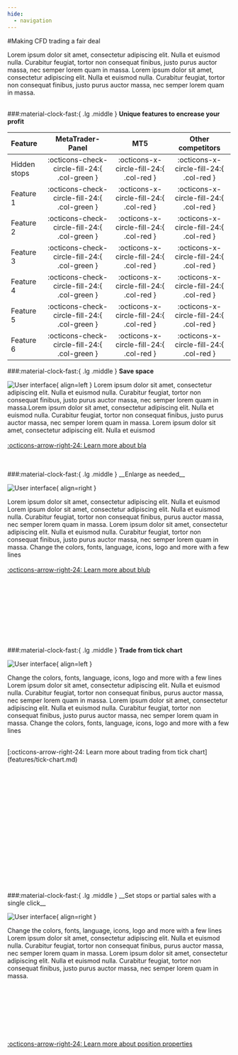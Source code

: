 ```yaml
---
hide:
  - navigation
---
```


#Making CFD trading a fair deal

Lorem ipsum dolor sit amet, consectetur adipiscing elit. 
Nulla et euismod nulla. Curabitur feugiat, tortor non consequat finibus, 
justo purus auctor massa, nec semper lorem quam in massa.
Lorem ipsum dolor sit amet, consectetur adipiscing elit. 
Nulla et euismod nulla. Curabitur feugiat, tortor non consequat finibus, 
justo purus auctor massa, nec semper lorem quam in massa.
<br> 
<br> 

###:material-clock-fast:{ .lg .middle } __Unique features to encrease your profit__

| Feature  | MetaTrader-Panel  | MT5  | Other competitors  |
|:-------- |:--------:|:--------:| :--------:|
| Hidden stops | :octicons-check-circle-fill-24:{ .col-green }     | :octicons-x-circle-fill-24:{ .col-red }    | :octicons-x-circle-fill-24:{ .col-red }  |
| Feature 1     | :octicons-check-circle-fill-24:{ .col-green }    | :octicons-x-circle-fill-24:{ .col-red }   | :octicons-x-circle-fill-24:{ .col-red } |
| Feature 2     | :octicons-check-circle-fill-24:{ .col-green }    | :octicons-x-circle-fill-24:{ .col-red }    | :octicons-x-circle-fill-24:{ .col-red } |
| Feature 3     | :octicons-check-circle-fill-24:{ .col-green }    | :octicons-x-circle-fill-24:{ .col-red }    | :octicons-x-circle-fill-24:{ .col-red } |
| Feature 4     | :octicons-check-circle-fill-24:{ .col-green }    | :octicons-x-circle-fill-24:{ .col-red }    | :octicons-x-circle-fill-24:{ .col-red } |
| Feature 5     | :octicons-check-circle-fill-24:{ .col-green }    | :octicons-x-circle-fill-24:{ .col-red }    | :octicons-x-circle-fill-24:{ .col-red } |
| Feature 6     | :octicons-check-circle-fill-24:{ .col-green }    | :octicons-x-circle-fill-24:{ .col-red }    | :octicons-x-circle-fill-24:{ .col-red } |



###:material-clock-fast:{ .lg .middle } __Save space__
	
![User interface](assets/Pic1.jpg){ align=left }
Lorem ipsum dolor sit amet, consectetur adipiscing elit. Nulla et euismod
nulla. Curabitur feugiat, tortor non consequat finibus, justo purus auctor
massa, nec semper lorem quam in massa.Lorem ipsum dolor sit amet, consectetur adipiscing elit. Nulla et euismod
nulla. Curabitur feugiat, tortor non consequat finibus, justo purus auctor
massa, nec semper lorem quam in massa.
Lorem ipsum dolor sit amet, consectetur adipiscing elit. Nulla et euismod
<br> 
<br> 
[:octicons-arrow-right-24: Learn more about bla](features/tick-chart.md)
   
<br>
<br>
###:material-clock-fast:{ .lg .middle } __Enlarge as needed__
	
![User interface](assets/Pic2.jpg){ align=right }
 
Lorem ipsum dolor sit amet, consectetur adipiscing elit. Nulla et euismod
Lorem ipsum dolor sit amet, consectetur adipiscing elit. Nulla et euismod nulla. Curabitur feugiat, tortor non consequat finibus, 
purus auctor massa, nec semper lorem quam in massa. Lorem ipsum dolor sit amet, consectetur adipiscing elit. 
Nulla et euismod nulla. Curabitur feugiat, tortor non consequat finibus, justo purus auctor massa, nec semper lorem quam in massa.
Change the colors, fonts, language, icons, logo and more with a few lines
<br>
<br>
[:octicons-arrow-right-24: Learn more about blub](features/tick-chart.md)
 
<br>
<br>
<br> 
<br>
<br>
<br>
<br>
<br>

###:material-clock-fast:{ .lg .middle } __Trade from tick chart__	

![User interface](assets/Pic4.jpg){ align=left }
	
Change the colors, fonts, language, icons, logo and more with a few lines
Lorem ipsum dolor sit amet, consectetur adipiscing elit. Nulla et euismod nulla. Curabitur feugiat, tortor non consequat finibus, 
purus auctor massa, nec semper lorem quam in massa. Lorem ipsum dolor sit amet, consectetur adipiscing elit. 
Nulla et euismod nulla. Curabitur feugiat, tortor non consequat finibus, justo purus auctor massa, nec semper lorem quam in massa.
Change the colors, fonts, language, icons, logo and more with a few lines
 
<br> 
[:octicons-arrow-right-24: Learn more about trading from tick chart](features/tick-chart.md)
<br>
<br>
<br>
<br>
<br>
<br>
<br>
<br>
<br>
<br>
<br>
<br>
<br>
<br>
<br>
<br>
<br>
<br>
###:material-clock-fast:{ .lg .middle } __Set stops or partial sales with a single click__	

![User interface](assets/Pic3.jpg){ align=right }
	
Change the colors, fonts, language, icons, logo and more with a few lines
Lorem ipsum dolor sit amet, consectetur adipiscing elit. Nulla et euismod nulla. Curabitur feugiat, tortor non consequat finibus, 
purus auctor massa, nec semper lorem quam in massa. Lorem ipsum dolor sit amet, consectetur adipiscing elit. 
Nulla et euismod nulla. Curabitur feugiat, tortor non consequat finibus, justo purus auctor massa, nec semper lorem quam in massa.
<br>
<br>
<br>
<br>
<br>
<br>
<br>
<br>
<br>
[:octicons-arrow-right-24: Learn more about position properties](features/position-props.md)
<br>
<br>
<br>
<br>
<br>
<br>
<br>
<br>
<br>
<br>

